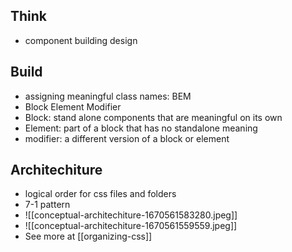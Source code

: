 ## Think
- component building design

## Build
- assigning meaningful class names: BEM
- Block Element Modifier
- Block: stand alone components that are meaningful on its own
- Element: part of a block that has no standalone meaning
- modifier: a different version of a block or element

## Architechiture
- logical order for css files and folders
- 7-1 pattern
- ![[conceptual-architechiture-1670561583280.jpeg]]
- ![[conceptual-architechiture-1670561559559.jpeg]]
- See more at [[organizing-css]]
